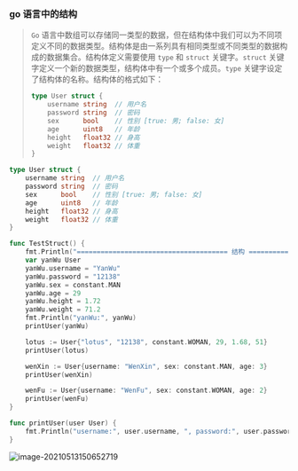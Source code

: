 ### go 语言中的结构

>   `Go` 语言中数组可以存储同一类型的数据，但在结构体中我们可以为不同项定义不同的数据类型。结构体是由一系列具有相同类型或不同类型的数据构成的数据集合。结构体定义需要使用 `type` 和 `struct` 关键字。`struct` 关键字定义一个新的数据类型，结构体中有一个或多个成员。`type` 关键字设定了结构体的名称。结构体的格式如下：
>
>   ```go
>   type User struct {
>   	username string  // 用户名
>   	password string  // 密码
>   	sex      bool    // 性别 [true: 男; false: 女]
>   	age      uint8   // 年龄
>   	height   float32 // 身高
>   	weight   float32 // 体重
>   }
>   ```

```go
type User struct {
	username string  // 用户名
	password string  // 密码
	sex      bool    // 性别 [true: 男; false: 女]
	age      uint8   // 年龄
	height   float32 // 身高
	weight   float32 // 体重
}

func TestStruct() {
	fmt.Println("====================================== 结构 ======================================")
	var yanWu User
	yanWu.username = "YanWu"
	yanWu.password = "12138"
	yanWu.sex = constant.MAN
	yanWu.age = 29
	yanWu.height = 1.72
	yanWu.weight = 71.2
	fmt.Println("yanWu:", yanWu)
	printUser(yanWu)

	lotus := User{"lotus", "12138", constant.WOMAN, 29, 1.68, 51}
	printUser(lotus)

	wenXin := User{username: "WenXin", sex: constant.MAN, age: 3}
	printUser(wenXin)

	wenFu := User{username: "WenFu", sex: constant.WOMAN, age: 2}
	printUser(wenFu)
}

func printUser(user User) {
	fmt.Println("username:", user.username, ", password:", user.password, ", sex:", user.sex, ", age:", user.age, ", height:", user.height, ", weight:", user.weight)
}
```

![image-20210513150652719](https://typroa12138.oss-cn-hangzhou.aliyuncs.com/image/2021/05/2021051315065252.png)